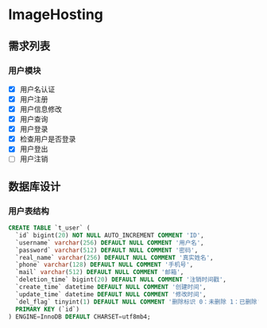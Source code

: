 # ImageHosting

## 需求列表

### 用户模块

-[x] 用户名认证
-[x] 用户注册
-[x] 用户信息修改
-[x] 用户查询
-[x] 用户登录
-[x] 检查用户是否登录
-[x] 用户登出
-[ ] 用户注销

## 数据库设计

### 用户表结构

```SQL
CREATE TABLE `t_user` (
  `id` bigint(20) NOT NULL AUTO_INCREMENT COMMENT 'ID',
  `username` varchar(256) DEFAULT NULL COMMENT '用户名',
  `password` varchar(512) DEFAULT NULL COMMENT '密码',
  `real_name` varchar(256) DEFAULT NULL COMMENT '真实姓名',
  `phone` varchar(128) DEFAULT NULL COMMENT '手机号',
  `mail` varchar(512) DEFAULT NULL COMMENT '邮箱',
  `deletion_time` bigint(20) DEFAULT NULL COMMENT '注销时间戳',
  `create_time` datetime DEFAULT NULL COMMENT '创建时间',
  `update_time` datetime DEFAULT NULL COMMENT '修改时间',
  `del_flag` tinyint(1) DEFAULT NULL COMMENT '删除标识 0：未删除 1：已删除',
  PRIMARY KEY (`id`)
) ENGINE=InnoDB DEFAULT CHARSET=utf8mb4;
```

